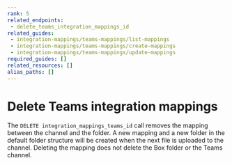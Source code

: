 ```yaml
---
rank: 5
related_endpoints:
 - delete_teams_integration_mappings_id
related_guides:
 - integration-mappings/teams-mappings/list-mappings
 - integration-mappings/teams-mappings/create-mappings
 - integration-mappings/teams-mappings/update-mappings
required_guides: []
related_resources: []
alias_paths: []
---
```

# Delete Teams integration mappings

The `DELETE integration_mappings_teams_id` call removes the mapping between
the channel and the folder. 
A new mapping and a new folder in the default folder structure will be created
when the next file is uploaded to the channel.
Deleting the mapping does not delete the Box folder or the Teams channel.

<!-- sample delete-integration-mappings-teams-id -->